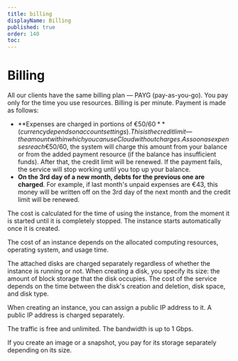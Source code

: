 ```yaml
---
title: billing
displayName: Billing
published: true
order: 140
toc:
---
```

# Billing

All our clients have the same billing plan — PAYG (pay-as-you-go). You pay only for the time you use resources. Billing is per minute. Payment is made as follows:

- **Expenses are charged in portions of €50/$60** (currency depends on account settings). This is the credit limit — the amount within which you can use Cloud without charges. As soon as expenses reach €50/$60, the system will charge this amount from your balance or from the added payment resource (if the balance has insufficient funds). After that, the credit limit will be renewed. If the payment fails, the service will stop working until you top up your balance.
- **On the 3rd day of a new month, debts for the previous one are charged**. For example, if last month's unpaid expenses are €43, this money will be written off on the 3rd day of the next month and the credit limit will be renewed.

The cost is calculated for the time of using the instance, from the moment it is started until it is completely stopped. The instance starts automatically once it is created.

The cost of an instance depends on the allocated computing resources, operating system, and usage time.

The attached disks are charged separately regardless of whether the instance is running or not. When creating a disk, you specify its size: the amount of block storage that the disk occupies. The cost of the service depends on the time between the disk's creation and deletion, disk space, and disk type.

When creating an instance, you can assign a public IP address to it. A public IP address is charged separately.

The traffic is free and unlimited. The bandwidth is up to 1 Gbps.

If you create an image or a snapshot, you pay for its storage separately depending on its size.
